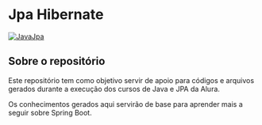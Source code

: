 # Jpa Hibernate
[![JavaJpa](https://img.shields.io/badge/Java-JPA-blue)](https://github.com/matheusmatos221/java-learning-jpa-hibernate-persistance)

## Sobre o repositório

Este repositório tem como objetivo servir de apoio para códigos e arquivos gerados durante a execução dos cursos de Java e JPA da Alura.

Os conhecimentos gerados aqui servirão de base para aprender mais a seguir sobre Spring Boot.

